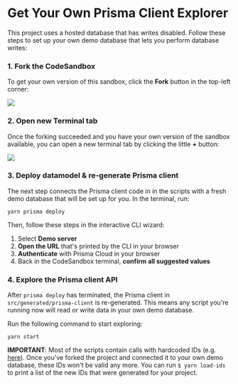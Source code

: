 # Get Your Own Prisma Client Explorer

This project uses a hosted database that has writes disabled. Follow these steps to set up your own demo database that lets you perform database writes:

### 1. Fork the CodeSandbox

To get your own version of this sandbox, click the **Fork** button in the top-left corner:

![](https://imgur.com/aTCEfuD.png)

### 2. Open new Terminal tab

Once the forking succeeded and you have your own version of the sandbox available, you can open a new terminal tab by clicking the little **+** button:

![](https://imgur.com/iWwZ1yD.png)

### 3. Deploy datamodel & re-generate Prisma client

The next step connects the Prisma client code in in the scripts with a fresh demo database that will be set up for you. In the terminal, run: 

```
yarn prisma deploy
```

Then, follow these steps in the interactive CLI wizard:

1. Select **Demo server**
1. **Open the URL** that's printed by the CLI in your browser 
1. **Authenticate** with Prisma Cloud in your browser
1. Back in the CodeSandbox terminal, **confirm all suggested values**

### 4. Explore the Prisma client API

After `prisma deploy` has terminated, the Prisma client in `src/generated/prisma-client` is re-generated. This means any script you're running now will read or write data in your own demo database.

Run the following command to start exploring:

```
yarn start
```

**IMPORTANT**: Most of the scripts contain calls with hardcoded IDs (e.g. [here](./src/reading-data/fluent-api.js)). Once you've forked the project and connected it to your own demo database, these IDs won't be valid any more. You can run `$ yarn load-ids` to print a list of the new IDs that were generated for your project.